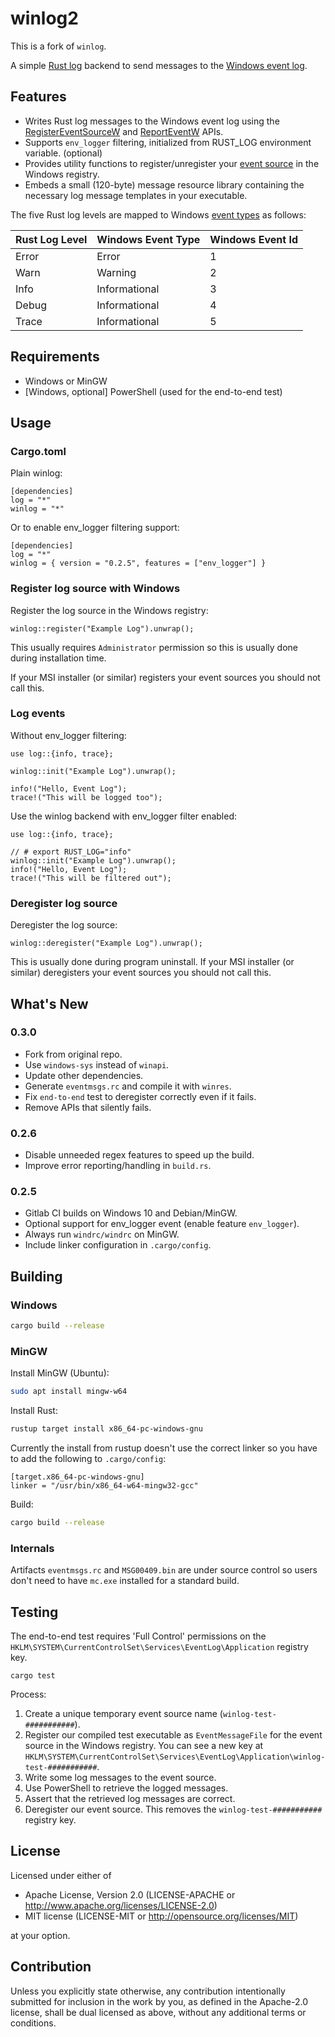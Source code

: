 # winlog2

This is a fork of `winlog`.

A simple [Rust log](https://docs.rs/log/latest/log/) backend to send messages to the [Windows event log](https://docs.microsoft.com/en-us/windows/desktop/eventlog/event-logging).

## Features

* Writes Rust log messages to the Windows event log using the
  [RegisterEventSourceW](https://docs.microsoft.com/en-us/windows/desktop/api/Winbase/nf-winbase-registereventsourcew)
  and [ReportEventW](https://docs.microsoft.com/en-us/windows/desktop/api/winbase/nf-winbase-reporteventw) APIs.
* Supports `env_logger` filtering, initialized from RUST_LOG environment variable. (optional)
* Provides utility functions to register/unregister your
  [event source](https://docs.microsoft.com/en-us/windows/desktop/eventlog/event-sources) in the Windows registry.
* Embeds a small (120-byte) message resource library containing the
  necessary log message templates in your executable.

The five Rust log levels are mapped to Windows [event types](https://docs.microsoft.com/en-us/windows/desktop/eventlog/event-types) as follows:

| Rust Log Level | Windows Event Type | Windows Event Id |
| -------------- | ------------------ | ---------------- |
| Error          | Error              | 1                |
| Warn           | Warning            | 2                |
| Info           | Informational      | 3                |
| Debug          | Informational      | 4                |
| Trace          | Informational      | 5                |


## Requirements

* Windows or MinGW
* [Windows, optional] PowerShell (used for the end-to-end test)

## Usage

### Cargo.toml

Plain winlog:
```
[dependencies]
log = "*"
winlog = "*"
```
Or to enable env_logger filtering support:
```
[dependencies]
log = "*"
winlog = { version = "0.2.5", features = ["env_logger"] }
```

### Register log source with Windows

Register the log source in the Windows registry:
```
winlog::register("Example Log").unwrap();
```
This usually requires `Administrator` permission so this is usually done during
installation time.

If your MSI installer (or similar) registers your event sources you should not call this.


### Log events

Without env_logger filtering:
```
use log::{info, trace};

winlog::init("Example Log").unwrap();

info!("Hello, Event Log");
trace!("This will be logged too");
```

Use the winlog backend with env_logger filter enabled:
```
use log::{info, trace};

// # export RUST_LOG="info"
winlog::init("Example Log").unwrap();
info!("Hello, Event Log");
trace!("This will be filtered out");
```

### Deregister log source

Deregister the log source: 
```
winlog::deregister("Example Log").unwrap();
```
This is usually done during program uninstall. If your MSI 
installer (or similar) deregisters your event sources you should not call this.

## What's New

### 0.3.0
* Fork from original repo.
* Use `windows-sys` instead of `winapi`.
* Update other dependencies.
* Generate `eventmsgs.rc` and compile it with `winres`.
* Fix `end-to-end` test to deregister correctly even if it fails.
* Remove APIs that silently fails.

### 0.2.6

* Disable unneeded regex features to speed up the build.
* Improve error reporting/handling in `build.rs`.

### 0.2.5

* Gitlab CI builds on Windows 10 and Debian/MinGW.
* Optional support for env_logger event (enable feature `env_logger`).
* Always run `windrc/windrc` on MinGW.
* Include linker configuration in `.cargo/config`. 

## Building

### Windows

```sh
cargo build --release
```

### MinGW

Install MinGW (Ubuntu):

```sh
sudo apt install mingw-w64
```

Install Rust:

```sh
rustup target install x86_64-pc-windows-gnu
```

Currently the install from rustup doesn't use the correct linker so you have to add the following to `.cargo/config`:

    [target.x86_64-pc-windows-gnu]
    linker = "/usr/bin/x86_64-w64-mingw32-gcc"

Build:
```sh
cargo build --release
```

### Internals

Artifacts `eventmsgs.rc` and `MSG00409.bin` are under source control so users 
don't need to have `mc.exe` installed for a standard build.

## Testing

The end-to-end test requires 'Full Control' permissions on the 
`HKLM\SYSTEM\CurrentControlSet\Services\EventLog\Application`
registry key.

```cargo test```

Process:
1. Create a unique temporary event source name (`winlog-test-###########`).
2. Register our compiled test executable as ```EventMessageFile``` for 
   the event source in the Windows registry. You can see a new key at 
   `HKLM\SYSTEM\CurrentControlSet\Services\EventLog\Application\winlog-test-###########`.
2. Write some log messages to the event source.
3. Use PowerShell to retrieve the logged messages.
4. Assert that the retrieved log messages are correct. 
5. Deregister our event source. This removes the `winlog-test-###########` 
   registry key.


## License

Licensed under either of

* Apache License, Version 2.0 (LICENSE-APACHE or http://www.apache.org/licenses/LICENSE-2.0)
* MIT license (LICENSE-MIT or http://opensource.org/licenses/MIT)

at your option.


## Contribution

Unless you explicitly state otherwise, any contribution intentionally submitted 
for inclusion in the work by you, as defined in the Apache-2.0 license, shall 
be dual licensed as above, without any additional terms or conditions.
